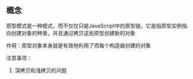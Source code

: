 ## 概念

原型模式是一种模式，而不仅仅只是JavaScript中的原型链。它是指原型实例指向创建对象的种类，并且通过拷贝这些原型创建新的对象

作用：原型对象本身就是有效地利用了而每个构造器创建的对象

注意事项：

1. 深拷贝和浅拷贝的问题

